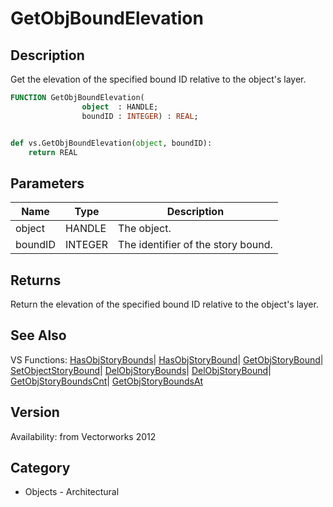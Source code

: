 # GetObjBoundElevation

## Description
Get the elevation of the specified bound ID relative to the object's layer.

```pascal
FUNCTION GetObjBoundElevation(
				object  : HANDLE;
				boundID : INTEGER) : REAL;
```

```python

def vs.GetObjBoundElevation(object, boundID):
    return REAL
```

## Parameters
|Name|Type|Description|
|---|---|---|
|object|HANDLE|The object.|
|boundID|INTEGER|The identifier of the story bound.|

## Returns
Return the elevation of the specified bound ID relative to the object's layer.

## See Also
VS Functions:
[HasObjStoryBounds](HasObjStoryBounds.md)| [HasObjStoryBound](HasObjStoryBound.md)| [GetObjStoryBound](GetObjStoryBound.md)| [SetObjectStoryBound](SetObjectStoryBound.md)| [DelObjStoryBounds](DelObjStoryBounds.md)| [DelObjStoryBound](DelObjStoryBound.md)| [GetObjStoryBoundsCnt](GetObjStoryBoundsCnt.md)| [GetObjStoryBoundsAt](GetObjStoryBoundsAt.md)

## Version
Availability: from Vectorworks 2012
## Category
* Objects - Architectural

